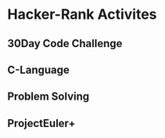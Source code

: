 # Hacker-Rank Activites

## 30Day Code Challenge

## C-Language

## Problem Solving

## ProjectEuler+
